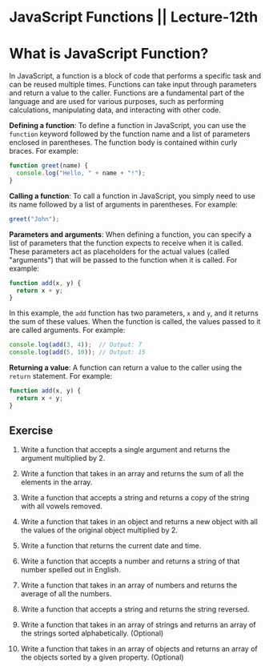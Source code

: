 # JavaScript Functions || Lecture-12th

# What is JavaScript Function?

In JavaScript, a function is a block of code that performs a specific task and can be reused multiple times. Functions can take input through parameters and return a value to the caller. Functions are a fundamental part of the language and are used for various purposes, such as performing calculations, manipulating data, and interacting with other code.

**Defining a function**: To define a function in JavaScript, you can use the `function` keyword followed by the function name and a list of parameters enclosed in parentheses. The function body is contained within curly braces. For example:

```javascript
function greet(name) {
  console.log("Hello, " + name + "!");
}
```

**Calling a function**: To call a function in JavaScript, you simply need to use its name followed by a list of arguments in parentheses. For example:

```javascript
greet("John");
```

**Parameters and arguments**: When defining a function, you can specify a list of parameters that the function expects to receive when it is called. These parameters act as placeholders for the actual values (called "arguments") that will be passed to the function when it is called. For example:

```javascript
function add(x, y) {
  return x + y;
}
```

In this example, the `add` function has two parameters, `x` and `y`, and it returns the sum of these values. When the function is called, the values passed to it are called arguments. For example:

```javascript
console.log(add(3, 4));  // Output: 7
console.log(add(5, 10)); // Output: 15
```

**Returning a value**: A function can return a value to the caller using the `return` statement. For example:

```javascript
function add(x, y) {
  return x + y;
}
```

## **Exercise**

1. Write a function that accepts a single argument and returns the argument multiplied by 2.
    
2. Write a function that takes in an array and returns the sum of all the elements in the array.
    
3. Write a function that accepts a string and returns a copy of the string with all vowels removed.
    
4. Write a function that takes in an object and returns a new object with all the values of the original object multiplied by 2.
    
5. Write a function that returns the current date and time.
    
6. Write a function that accepts a number and returns a string of that number spelled out in English.
    
7. Write a function that takes in an array of numbers and returns the average of all the numbers.
    
8. Write a function that accepts a string and returns the string reversed.
    
9. Write a function that takes in an array of strings and returns an array of the strings sorted alphabetically. (Optional)
    
10. Write a function that takes in an array of objects and returns an array of the objects sorted by a given property. (Optional)